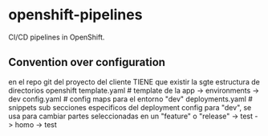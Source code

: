 # openshift-pipelines

CI/CD pipelines in OpenShift.


## Convention over configuration
en el repo git del proyecto del cliente TIENE que existir la sgte estructura de directorios
 openshift
  template.yaml # template de la app
  -> environments
    -> dev
      config.yaml # config maps para el entorno "dev"
      deployments.yaml # snippets sub secciones especificos del deployment config para "dev", se usa para cambiar partes seleccionadas en un "feature" o "release"
    -> test
    -> homo
    -> test

